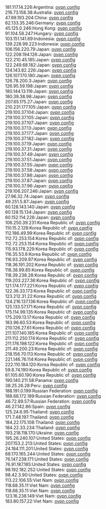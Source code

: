 181.117.14.226:Argentina: [ovpn config](vpn/181_117_14_226.ovpn)  
216.73.158.38:Australia: [ovpn config](vpn/216_73_158_38.ovpn)  
47.89.193.204:China: [ovpn config](vpn/47_89_193_204.ovpn)  
62.133.35.246:Germany: [ovpn config](vpn/62_133_35_246.ovpn)  
45.125.0.246:Hong Kong: [ovpn config](vpn/45_125_0_246.ovpn)  
91.104.58.247:Hungary: [ovpn config](vpn/91_104_58_247.ovpn)  
103.151.141.69:Indonesia: [ovpn config](vpn/103_151_141_69.ovpn)  
139.228.99.223:Indonesia: [ovpn config](vpn/139_228_99_223.ovpn)  
106.156.220.79:Japan: [ovpn config](vpn/106_156_220_79.ovpn)  
122.208.194.126:Japan: [ovpn config](vpn/122_208_194_126.ovpn)  
122.210.45.185:Japan: [ovpn config](vpn/122_210_45_185.ovpn)  
122.249.68.182:Japan: [ovpn config](vpn/122_249_68_182.ovpn)  
124.143.82.226:Japan: [ovpn config](vpn/124_143_82_226.ovpn)  
126.107.170.180:Japan: [ovpn config](vpn/126_107_170_180.ovpn)  
126.78.200.3:Japan: [ovpn config](vpn/126_78_200_3.ovpn)  
126.95.59.198:Japan: [ovpn config](vpn/126_95_59_198.ovpn)  
180.144.13.116:Japan: [ovpn config](vpn/180_144_13_116.ovpn)  
180.39.38.98:Japan: [ovpn config](vpn/180_39_38_98.ovpn)  
207.65.175.27:Japan: [ovpn config](vpn/207_65_175_27.ovpn)  
210.231.177.105:Japan: [ovpn config](vpn/210_231_177_105.ovpn)  
219.100.37.104:Japan: [ovpn config](vpn/219_100_37_104.ovpn)  
219.100.37.105:Japan: [ovpn config](vpn/219_100_37_105.ovpn)  
219.100.37.107:Japan: [ovpn config](vpn/219_100_37_107.ovpn)  
219.100.37.13:Japan: [ovpn config](vpn/219_100_37_13.ovpn)  
219.100.37.177:Japan: [ovpn config](vpn/219_100_37_177.ovpn)  
219.100.37.182:Japan: [ovpn config](vpn/219_100_37_182.ovpn)  
219.100.37.19:Japan: [ovpn config](vpn/219_100_37_19.ovpn)  
219.100.37.31:Japan: [ovpn config](vpn/219_100_37_31.ovpn)  
219.100.37.49:Japan: [ovpn config](vpn/219_100_37_49.ovpn)  
219.100.37.51:Japan: [ovpn config](vpn/219_100_37_51.ovpn)  
219.100.37.55:Japan: [ovpn config](vpn/219_100_37_55.ovpn)  
219.100.37.58:Japan: [ovpn config](vpn/219_100_37_58.ovpn)  
219.100.37.86:Japan: [ovpn config](vpn/219_100_37_86.ovpn)  
219.100.37.87:Japan: [ovpn config](vpn/219_100_37_87.ovpn)  
219.100.37.96:Japan: [ovpn config](vpn/219_100_37_96.ovpn)  
219.106.207.246:Japan: [ovpn config](vpn/219_106_207_246.ovpn)  
27.96.32.74:Japan: [ovpn config](vpn/27_96_32_74.ovpn)  
49.251.5.87:Japan: [ovpn config](vpn/49_251_5_87.ovpn)  
60.128.143.140:Japan: [ovpn config](vpn/60_128_143_140.ovpn)  
60.128.15.134:Japan: [ovpn config](vpn/60_128_15_134.ovpn)  
60.152.114.226:Japan: [ovpn config](vpn/60_152_114_226.ovpn)  
106.250.39.231:Korea Republic of: [ovpn config](vpn/106_250_39_231.ovpn)  
110.15.2.128:Korea Republic of: [ovpn config](vpn/110_15_2_128.ovpn)  
112.186.49.99:Korea Republic of: [ovpn config](vpn/112_186_49_99.ovpn)  
112.72.253.154:Korea Republic of: [ovpn config](vpn/112_72_253_154.ovpn)  
112.72.253.154:Korea Republic of: [ovpn config](vpn/112_72_253_154.ovpn)  
115.93.178.229:Korea Republic of: [ovpn config](vpn/115_93_178_229.ovpn)  
116.35.53.6:Korea Republic of: [ovpn config](vpn/116_35_53_6.ovpn)  
116.93.209.97:Korea Republic of: [ovpn config](vpn/116_93_209_97.ovpn)  
118.36.191.202:Korea Republic of: [ovpn config](vpn/118_36_191_202.ovpn)  
118.38.99.85:Korea Republic of: [ovpn config](vpn/118_38_99_85.ovpn)  
118.39.238.28:Korea Republic of: [ovpn config](vpn/118_39_238_28.ovpn)  
119.203.227.36:Korea Republic of: [ovpn config](vpn/119_203_227_36.ovpn)  
121.174.177.221:Korea Republic of: [ovpn config](vpn/121_174_177_221.ovpn)  
122.36.33.173:Korea Republic of: [ovpn config](vpn/122_36_33_173.ovpn)  
123.212.31.22:Korea Republic of: [ovpn config](vpn/123_212_31_22.ovpn)  
124.216.137.136:Korea Republic of: [ovpn config](vpn/124_216_137_136.ovpn)  
125.133.57.171:Korea Republic of: [ovpn config](vpn/125_133_57_171.ovpn)  
175.114.99.135:Korea Republic of: [ovpn config](vpn/175_114_99_135.ovpn)  
175.209.13.17:Korea Republic of: [ovpn config](vpn/175_209_13_17.ovpn)  
183.96.60.53:Korea Republic of: [ovpn config](vpn/183_96_60_53.ovpn)  
210.126.27.61:Korea Republic of: [ovpn config](vpn/210_126_27_61.ovpn)  
211.107.140.185:Korea Republic of: [ovpn config](vpn/211_107_140_185.ovpn)  
211.112.250.174:Korea Republic of: [ovpn config](vpn/211_112_250_174.ovpn)  
211.176.198.122:Korea Republic of: [ovpn config](vpn/211_176_198_122.ovpn)  
211.49.200.23:Korea Republic of: [ovpn config](vpn/211_49_200_23.ovpn)  
218.156.70.113:Korea Republic of: [ovpn config](vpn/218_156_70_113.ovpn)  
221.146.76.114:Korea Republic of: [ovpn config](vpn/221_146_76_114.ovpn)  
222.110.184.120:Korea Republic of: [ovpn config](vpn/222_110_184_120.ovpn)  
59.8.74.190:Korea Republic of: [ovpn config](vpn/59_8_74_190.ovpn)  
61.105.60.190:Korea Republic of: [ovpn config](vpn/61_105_60_190.ovpn)  
190.140.211.58:Panama: [ovpn config](vpn/190_140_211_58.ovpn)  
38.25.26.28:Peru: [ovpn config](vpn/38_25_26_28.ovpn)  
188.191.0.199:Russian Federation: [ovpn config](vpn/188_191_0_199.ovpn)  
188.68.172.189:Russian Federation: [ovpn config](vpn/188_68_172_189.ovpn)  
46.72.89.57:Russian Federation: [ovpn config](vpn/46_72_89_57.ovpn)  
46.27.142.86:Spain: [ovpn config](vpn/46_27_142_86.ovpn)  
125.24.6.95:Thailand: [ovpn config](vpn/125_24_6_95.ovpn)  
171.7.48.197:Thailand: [ovpn config](vpn/171_7_48_197.ovpn)  
184.22.175.108:Thailand: [ovpn config](vpn/184_22_175_108.ovpn)  
184.22.33.234:Thailand: [ovpn config](vpn/184_22_33_234.ovpn)  
193.218.118.170:Ukraine: [ovpn config](vpn/193_218_118_170.ovpn)  
195.26.240.107:United States: [ovpn config](vpn/195_26_240_107.ovpn)  
207.153.2.213:United States: [ovpn config](vpn/207_153_2_213.ovpn)  
24.184.111.201:United States: [ovpn config](vpn/24_184_111_201.ovpn)  
68.170.165.244:United States: [ovpn config](vpn/68_170_165_244.ovpn)  
76.147.238.171:United States: [ovpn config](vpn/76_147_238_171.ovpn)  
76.91.187.185:United States: [ovpn config](vpn/76_91_187_185.ovpn)  
98.192.182.252:United States: [ovpn config](vpn/98_192_182_252.ovpn)  
98.42.3.90:United States: [ovpn config](vpn/98_42_3_90.ovpn)  
113.22.106.55:Viet Nam: [ovpn config](vpn/113_22_106_55.ovpn)  
118.68.35.11:Viet Nam: [ovpn config](vpn/118_68_35_11.ovpn)  
118.68.35.11:Viet Nam: [ovpn config](vpn/118_68_35_11.ovpn)  
123.16.238.149:Viet Nam: [ovpn config](vpn/123_16_238_149.ovpn)  
183.80.157.22:Viet Nam: [ovpn config](vpn/183_80_157_22.ovpn)  
